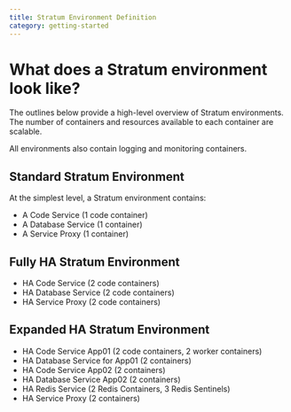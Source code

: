 ```yaml
---
title: Stratum Environment Definition
category: getting-started
---
```


# What does a Stratum environment look like?

The outlines below provide a high-level overview of Stratum environments. The number of containers and resources available to each container are scalable.

All environments also contain logging and monitoring containers.

## Standard Stratum Environment

At the simplest level, a Stratum environment contains:

- A Code Service (1 code container)
- A Database Service (1 container)
- A Service Proxy (1 container)

## Fully HA Stratum Environment

- HA Code Service (2 code containers)
- HA Database Service (2 code containers)
- HA Service Proxy (2 code containers)

## Expanded HA Stratum Environment

- HA Code Service App01 (2 code containers, 2 worker containers)
- HA Database Service for App01 (2 containers)
- HA Code Service App02 (2 containers)
- HA Database Service App02 (2 containers)
- HA Redis Service (2 Redis Containers, 3 Redis Sentinels)
- HA Service Proxy (2 containers)
